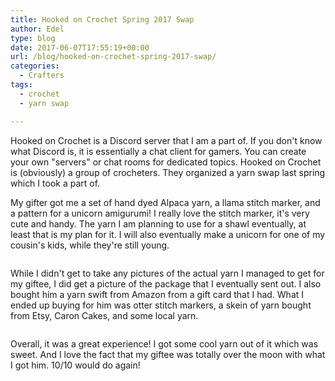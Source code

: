 ```yaml
---
title: Hooked on Crochet Spring 2017 Swap
author: Edel
type: blog
date: 2017-06-07T17:55:19+00:00
url: /blog/hooked-on-crochet-spring-2017-swap/
categories:
  - Crafters
tags:
  - crochet
  - yarn swap

---
```

Hooked on Crochet is a Discord server that I am a part of. If you don't know what Discord is, it is essentially a chat client for gamers. You can create your own "servers" or chat rooms for dedicated topics. Hooked on Crochet is (obviously) a group of crocheters. They organized a yarn swap last spring which I took a part of.

My gifter got me a set of hand dyed Alpaca yarn, a llama stitch marker, and a pattern for a unicorn amigurumi! I really love the stitch marker, it's very cute and handy. The yarn I am planning to use for a shawl eventually, at least that is my plan for it. I will also eventually make a unicorn for one of my cousin's kids, while they're still young.

<img data-attachment-id="450" data-permalink="http://edelgrace.me/blog/crochet/hooked-on-crochet-spring-2017-swap/attachment/20170504_161818_medium2/" data-orig-file="https://i0.wp.com/edelgrace.me/blog/wp-content/uploads/2017/06/20170504_161818_medium2.jpg?fit=640%2C360" data-orig-size="640,360" data-comments-opened="1" data-image-meta="{&quot;aperture&quot;:&quot;0&quot;,&quot;credit&quot;:&quot;&quot;,&quot;camera&quot;:&quot;&quot;,&quot;caption&quot;:&quot;&quot;,&quot;created_timestamp&quot;:&quot;0&quot;,&quot;copyright&quot;:&quot;&quot;,&quot;focal_length&quot;:&quot;0&quot;,&quot;iso&quot;:&quot;0&quot;,&quot;shutter_speed&quot;:&quot;0&quot;,&quot;title&quot;:&quot;&quot;,&quot;orientation&quot;:&quot;1&quot;}" data-image-title="20170504_161818_medium2" data-image-description="" data-medium-file="https://i0.wp.com/edelgrace.me/blog/wp-content/uploads/2017/06/20170504_161818_medium2.jpg?fit=300%2C169" data-large-file="https://i0.wp.com/edelgrace.me/blog/wp-content/uploads/2017/06/20170504_161818_medium2.jpg?fit=640%2C360" src="https://i0.wp.com/edelgrace.me/blog/wp-content/uploads/2017/06/20170504_161818_medium2.jpg?resize=640%2C360" alt="" class="alignleft size-full wp-image-450" srcset="https://i0.wp.com/edelgrace.me/blog/wp-content/uploads/2017/06/20170504_161818_medium2.jpg?w=640 640w, https://i0.wp.com/edelgrace.me/blog/wp-content/uploads/2017/06/20170504_161818_medium2.jpg?resize=300%2C169 300w, https://i0.wp.com/edelgrace.me/blog/wp-content/uploads/2017/06/20170504_161818_medium2.jpg?resize=400%2C225 400w" sizes="(max-width: 640px) 100vw, 640px" data-recalc-dims="1" />

While I didn't get to take any pictures of the actual yarn I managed to get for my giftee, I did get a picture of the package that I eventually sent out. I also bought him a yarn swift from Amazon from a gift card that I had. What I ended up buying for him was otter stitch markers, a skein of yarn bought from Etsy, Caron Cakes, and some local yarn.

<img data-attachment-id="452" data-permalink="http://edelgrace.me/blog/crochet/hooked-on-crochet-spring-2017-swap/attachment/20170413_183540/" data-orig-file="https://i1.wp.com/edelgrace.me/blog/wp-content/uploads/2017/06/20170413_183540.jpg?fit=3264%2C1836" data-orig-size="3264,1836" data-comments-opened="1" data-image-meta="{&quot;aperture&quot;:&quot;2.4&quot;,&quot;credit&quot;:&quot;&quot;,&quot;camera&quot;:&quot;LG-K210&quot;,&quot;caption&quot;:&quot;&quot;,&quot;created_timestamp&quot;:&quot;1492108540&quot;,&quot;copyright&quot;:&quot;&quot;,&quot;focal_length&quot;:&quot;3.18&quot;,&quot;iso&quot;:&quot;650&quot;,&quot;shutter_speed&quot;:&quot;0&quot;,&quot;title&quot;:&quot;&quot;,&quot;orientation&quot;:&quot;1&quot;}" data-image-title="20170413_183540" data-image-description="" data-medium-file="https://i1.wp.com/edelgrace.me/blog/wp-content/uploads/2017/06/20170413_183540.jpg?fit=300%2C169" data-large-file="https://i1.wp.com/edelgrace.me/blog/wp-content/uploads/2017/06/20170413_183540.jpg?fit=663%2C373" src="https://i1.wp.com/edelgrace.me/blog/wp-content/uploads/2017/06/20170413_183540.jpg?resize=663%2C373" alt="" class="alignleft size-full wp-image-452" srcset="https://i1.wp.com/edelgrace.me/blog/wp-content/uploads/2017/06/20170413_183540.jpg?w=3264 3264w, https://i1.wp.com/edelgrace.me/blog/wp-content/uploads/2017/06/20170413_183540.jpg?resize=300%2C169 300w, https://i1.wp.com/edelgrace.me/blog/wp-content/uploads/2017/06/20170413_183540.jpg?resize=768%2C432 768w, https://i1.wp.com/edelgrace.me/blog/wp-content/uploads/2017/06/20170413_183540.jpg?resize=1024%2C576 1024w, https://i1.wp.com/edelgrace.me/blog/wp-content/uploads/2017/06/20170413_183540.jpg?resize=982%2C552 982w, https://i1.wp.com/edelgrace.me/blog/wp-content/uploads/2017/06/20170413_183540.jpg?resize=400%2C225 400w, https://i1.wp.com/edelgrace.me/blog/wp-content/uploads/2017/06/20170413_183540.jpg?w=1326 1326w, https://i1.wp.com/edelgrace.me/blog/wp-content/uploads/2017/06/20170413_183540.jpg?w=1989 1989w" sizes="(max-width: 663px) 100vw, 663px" data-recalc-dims="1" />

Overall, it was a great experience! I got some cool yarn out of it which was sweet. And I love the fact that my giftee was totally over the moon with what I got him. 10/10 would do again!